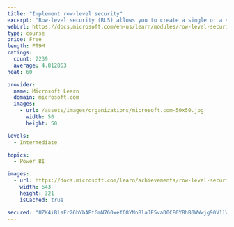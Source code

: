 ```yaml
---
title: "Implement row-level security"
excerpt: "Row-level security (RLS) allows you to create a single or a set of reports that targets data for a specific user. In this module, you will learn how to implement RLS by using either a static or dynamic method and how Microsoft Power BI simplifies testing RLS in Power BI Desktop and Power BI service."
webUrl: https://docs.microsoft.com/en-us/learn/modules/row-level-security-power-bi/
type: course
price: Free
length: PT9M
ratings:
  count: 2239
  average: 4.812863
heat: 60

provider:
  name: Microsoft Learn
  domain: microsoft.com
  images:
    - url: /assets/images/organizations/microsoft.com-50x50.jpg
      width: 50
      height: 50

levels:
  - Intermediate

topics:
  - Power BI

images:
  - url: https://docs.microsoft.com/learn/achievements/row-level-security-power-bi-social.png
    width: 643
    height: 321
    isCached: true

secured: "UZK4iBlaFr26bYbABtGmN760xefO8YNnBlaJE5vaD0CP0YBhB0WWwjg90V1lW1nJqS9vJ5PYwfjjmQOdYcKJl8Rr6NZgNYKWbodzwKmNqg6mZSRuzSMzZQTs4WeyaLzuWr7KUIqoFt/bVhNVOXTfONWeqfpqmVgRySdHwvWmzc+cTlwEOZSuIzQOpO+W9FCV+A3qp1D7dGdVkIS1Bqhpekfn71Qg5pRrGDj+/CP+ESEL85fnxEnvb44xujud2vNV2ABXZcz16XiQO3oElPWSrUHdWuSde1EDrU6vkMG71BlhBXBQ9cyWFNU2QCzQR1JpiZk34Gl2pGGkciXoKwVcxCoMXmBurdnAgau8v+pEy27IVbiG71pGu/cptvxahZqlot5RjE/YRO3mE5Z65iGbBOChAhhJtlvyCtkJnx9dZkA=;GiRT7TnVw1bUKp4aRFi2Cw=="
---
```


